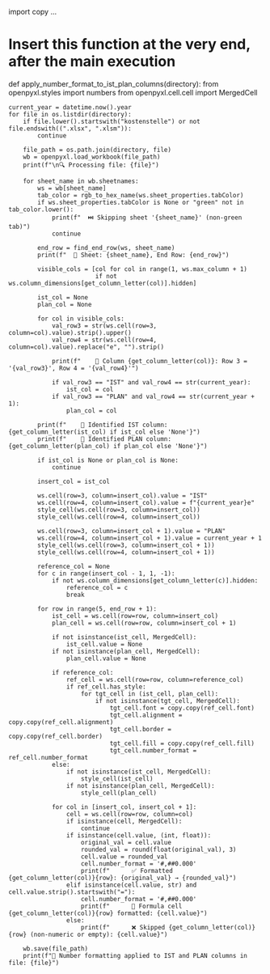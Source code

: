 import copy
...

# Insert this function at the very end, after the main execution

def apply_number_format_to_ist_plan_columns(directory):
    from openpyxl.styles import numbers
    from openpyxl.cell.cell import MergedCell

    current_year = datetime.now().year
    for file in os.listdir(directory):
        if file.lower().startswith("kostenstelle") or not file.endswith((".xlsx", ".xlsm")):
            continue

        file_path = os.path.join(directory, file)
        wb = openpyxl.load_workbook(file_path)
        print(f"\n🔍 Processing file: {file}")

        for sheet_name in wb.sheetnames:
            ws = wb[sheet_name]
            tab_color = rgb_to_hex_name(ws.sheet_properties.tabColor)
            if ws.sheet_properties.tabColor is None or "green" not in tab_color.lower():
                print(f"  ⏭️ Skipping sheet '{sheet_name}' (non-green tab)")
                continue

            end_row = find_end_row(ws, sheet_name)
            print(f"  📄 Sheet: {sheet_name}, End Row: {end_row}")

            visible_cols = [col for col in range(1, ws.max_column + 1)
                            if not ws.column_dimensions[get_column_letter(col)].hidden]

            ist_col = None
            plan_col = None

            for col in visible_cols:
                val_row3 = str(ws.cell(row=3, column=col).value).strip().upper()
                val_row4 = str(ws.cell(row=4, column=col).value).replace("e", "").strip()

                print(f"    🔎 Column {get_column_letter(col)}: Row 3 = '{val_row3}', Row 4 = '{val_row4}'")

                if val_row3 == "IST" and val_row4 == str(current_year):
                    ist_col = col
                if val_row3 == "PLAN" and val_row4 == str(current_year + 1):
                    plan_col = col

            print(f"    📌 Identified IST column: {get_column_letter(ist_col) if ist_col else 'None'}")
            print(f"    📌 Identified PLAN column: {get_column_letter(plan_col) if plan_col else 'None'}")

            if ist_col is None or plan_col is None:
                continue

            insert_col = ist_col

            ws.cell(row=3, column=insert_col).value = "IST"
            ws.cell(row=4, column=insert_col).value = f"{current_year}e"
            style_cell(ws.cell(row=3, column=insert_col))
            style_cell(ws.cell(row=4, column=insert_col))

            ws.cell(row=3, column=insert_col + 1).value = "PLAN"
            ws.cell(row=4, column=insert_col + 1).value = current_year + 1
            style_cell(ws.cell(row=3, column=insert_col + 1))
            style_cell(ws.cell(row=4, column=insert_col + 1))

            reference_col = None
            for c in range(insert_col - 1, 1, -1):
                if not ws.column_dimensions[get_column_letter(c)].hidden:
                    reference_col = c
                    break

            for row in range(5, end_row + 1):
                ist_cell = ws.cell(row=row, column=insert_col)
                plan_cell = ws.cell(row=row, column=insert_col + 1)

                if not isinstance(ist_cell, MergedCell):
                    ist_cell.value = None
                if not isinstance(plan_cell, MergedCell):
                    plan_cell.value = None

                if reference_col:
                    ref_cell = ws.cell(row=row, column=reference_col)
                    if ref_cell.has_style:
                        for tgt_cell in (ist_cell, plan_cell):
                            if not isinstance(tgt_cell, MergedCell):
                                tgt_cell.font = copy.copy(ref_cell.font)
                                tgt_cell.alignment = copy.copy(ref_cell.alignment)
                                tgt_cell.border = copy.copy(ref_cell.border)
                                tgt_cell.fill = copy.copy(ref_cell.fill)
                                tgt_cell.number_format = ref_cell.number_format
                else:
                    if not isinstance(ist_cell, MergedCell):
                        style_cell(ist_cell)
                    if not isinstance(plan_cell, MergedCell):
                        style_cell(plan_cell)

                for col in [insert_col, insert_col + 1]:
                    cell = ws.cell(row=row, column=col)
                    if isinstance(cell, MergedCell):
                        continue
                    if isinstance(cell.value, (int, float)):
                        original_val = cell.value
                        rounded_val = round(float(original_val), 3)
                        cell.value = rounded_val
                        cell.number_format = '#,##0.000'
                        print(f"      ✅ Formatted {get_column_letter(col)}{row}: {original_val} → {rounded_val}")
                    elif isinstance(cell.value, str) and cell.value.strip().startswith("="):
                        cell.number_format = '#,##0.000'
                        print(f"      🧮 Formula cell {get_column_letter(col)}{row} formatted: {cell.value}")
                    else:
                        print(f"      ❌ Skipped {get_column_letter(col)}{row} (non-numeric or empty): {cell.value}")

        wb.save(file_path)
        print(f"🧾 Number formatting applied to IST and PLAN columns in file: {file}")
